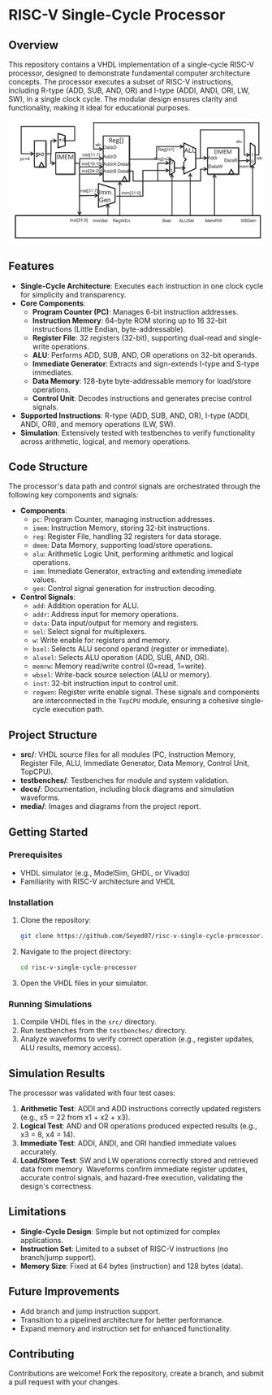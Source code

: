 # RISC-V Single-Cycle Processor

## Overview
This repository contains a VHDL implementation of a single-cycle RISC-V processor, designed to demonstrate fundamental computer architecture concepts. The processor executes a subset of RISC-V instructions, including R-type (ADD, SUB, AND, OR) and I-type (ADDI, ANDI, ORI, LW, SW), in a single clock cycle. The modular design ensures clarity and functionality, making it ideal for educational purposes.

![Processor Data Path](./Str.png)
## Features
- **Single-Cycle Architecture**: Executes each instruction in one clock cycle for simplicity and transparency.
- **Core Components**:
  - **Program Counter (PC)**: Manages 6-bit instruction addresses.
  - **Instruction Memory**: 64-byte ROM storing up to 16 32-bit instructions (Little Endian, byte-addressable).
  - **Register File**: 32 registers (32-bit), supporting dual-read and single-write operations.
  - **ALU**: Performs ADD, SUB, AND, OR operations on 32-bit operands.
  - **Immediate Generator**: Extracts and sign-extends I-type and S-type immediates.
  - **Data Memory**: 128-byte byte-addressable memory for load/store operations.
  - **Control Unit**: Decodes instructions and generates precise control signals.
- **Supported Instructions**: R-type (ADD, SUB, AND, OR), I-type (ADDI, ANDI, ORI), and memory operations (LW, SW).
- **Simulation**: Extensively tested with testbenches to verify functionality across arithmetic, logical, and memory operations.

## Code Structure
The processor's data path and control signals are orchestrated through the following key components and signals:
- **Components**:
  - `pc`: Program Counter, managing instruction addresses.
  - `imem`: Instruction Memory, storing 32-bit instructions.
  - `reg`: Register File, handling 32 registers for data storage.
  - `dmem`: Data Memory, supporting load/store operations.
  - `alu`: Arithmetic Logic Unit, performing arithmetic and logical operations.
  - `imm`: Immediate Generator, extracting and extending immediate values.
  - `gen`: Control signal generation for instruction decoding.
- **Control Signals**:
  - `add`: Addition operation for ALU.
  - `addr`: Address input for memory operations.
  - `data`: Data input/output for memory and registers.
  - `sel`: Select signal for multiplexers.
  - `w`: Write enable for registers and memory.
  - `bsel`: Selects ALU second operand (register or immediate).
  - `alusel`: Selects ALU operation (ADD, SUB, AND, OR).
  - `memrw`: Memory read/write control (0=read, 1=write).
  - `wbsel`: Write-back source selection (ALU or memory).
  - `inst`: 32-bit instruction input to control unit.
  - `regwen`: Register write enable signal.
These signals and components are interconnected in the `TopCPU` module, ensuring a cohesive single-cycle execution path.

## Project Structure
- **src/**: VHDL source files for all modules (PC, Instruction Memory, Register File, ALU, Immediate Generator, Data Memory, Control Unit, TopCPU).
- **testbenches/**: Testbenches for module and system validation.
- **docs/**: Documentation, including block diagrams and simulation waveforms.
- **media/**: Images and diagrams from the project report.

## Getting Started
### Prerequisites
- VHDL simulator (e.g., ModelSim, GHDL, or Vivado)
- Familiarity with RISC-V architecture and VHDL

### Installation
1. Clone the repository:
   ```bash
   git clone https://github.com/Seyed07/risc-v-single-cycle-processor.git
   ```
2. Navigate to the project directory:
   ```bash
   cd risc-v-single-cycle-processor
   ```
3. Open the VHDL files in your simulator.

### Running Simulations
1. Compile VHDL files in the `src/` directory.
2. Run testbenches from the `testbenches/` directory.
3. Analyze waveforms to verify correct operation (e.g., register updates, ALU results, memory access).

## Simulation Results
The processor was validated with four test cases:
1. **Arithmetic Test**: ADDI and ADD instructions correctly updated registers (e.g., x5 = 22 from x1 + x2 + x3).
2. **Logical Test**: AND and OR operations produced expected results (e.g., x3 = 8, x4 = 14).
3. **Immediate Test**: ADDI, ANDI, and ORI handled immediate values accurately.
4. **Load/Store Test**: SW and LW operations correctly stored and retrieved data from memory.
Waveforms confirm immediate register updates, accurate control signals, and hazard-free execution, validating the design's correctness.

## Limitations
- **Single-Cycle Design**: Simple but not optimized for complex applications.
- **Instruction Set**: Limited to a subset of RISC-V instructions (no branch/jump support).
- **Memory Size**: Fixed at 64 bytes (instruction) and 128 bytes (data).

## Future Improvements
- Add branch and jump instruction support.
- Transition to a pipelined architecture for better performance.
- Expand memory and instruction set for enhanced functionality.

## Contributing
Contributions are welcome! Fork the repository, create a branch, and submit a pull request with your changes.

